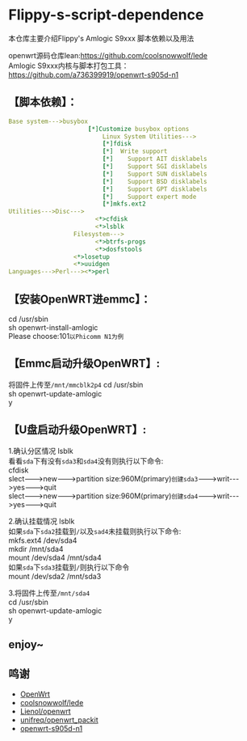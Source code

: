 # Flippy-s-script-dependence
本仓库主要介绍Flippy's Amlogic S9xxx 脚本依赖以及用法

openwrt源码仓库lean:https://github.com/coolsnowwolf/lede  
Amlogic S9xxx内核与脚本打包工具：https://github.com/a736399919/openwrt-s905d-n1  

## 【脚本依赖】：

```yaml
Base system--->busybox  
                      [*]Customize busybox options  
                          Linux System Utilities--->  
                          [*]fdisk  
                          [*]  Write support  
                          [*]    Support AIT disklabels  
                          [*]    Support SGI disklabels  
                          [*]    Support SUN disklabels  
                          [*]    Support BSD disklabels  
                          [*]    Support GPT disklabels  
                          [*]    Support expert mode  
                          [*]mkfs.ext2  
Utilities--->Disc--->  
                        <*>cfdisk  
                        <*>lsblk  
                  Filesystem--->  
                        <*>btrfs-progs  
                        <*>dosfstools         
                  <*>losetup  
                  <*>uuidgen  
Languages--->Perl---><*>perl  
```

## 【安装OpenWRT进emmc】：

cd /usr/sbin  
sh openwrt-install-amlogic  
Please choose:101`以Phicomm N1为例` 

## 【Emmc启动升级OpenWRT】:

将固件上传至`/mnt/mmcblk2p4`
cd /usr/sbin  
sh openwrt-update-amlogic  
y  

## 【U盘启动升级OpenWRT】:

1.确认分区情况
     lsblk  
  看看`sda`下有没有`sda3`和`sda4`没有则执行以下命令:  
     cfdisk  
  slect--->new--->partition size:960M(primary)`创建sda3`--->writ--->yes--->quit  
  slect--->new--->partition size:960M(primary)`创建sda4`--->writ--->yes--->quit  
             
 2.确认挂载情况
      lsblk  
   如果`sda`下`sda2`挂载到`/`以及`sad4`未挂载则执行以下命令:  
      mkfs.ext4 /dev/sda4  
      mkdir /mnt/sda4  
      mount /dev/sda4 /mnt/sda4  
   如果`sda`下`sda3`挂载到`/`则执行以下命令  
      mount /dev/sda2 /mnt/sda3  
      
3.将固件上传至`/mnt/sda4`  
     cd /usr/sbin  
     sh openwrt-update-amlogic  
     y  
   
## enjoy~
 
## 鸣谢

- [OpenWrt](https://github.com/openwrt/openwrt)
- [coolsnowwolf/lede](https://github.com/coolsnowwolf/lede)
- [Lienol/openwrt](https://github.com/Lienol/openwrt)
- [unifreq/openwrt_packit](https://github.com/unifreq/openwrt_packit)
- [openwrt-s905d-n1](https://github.com/a736399919/openwrt-s905d-n1)
